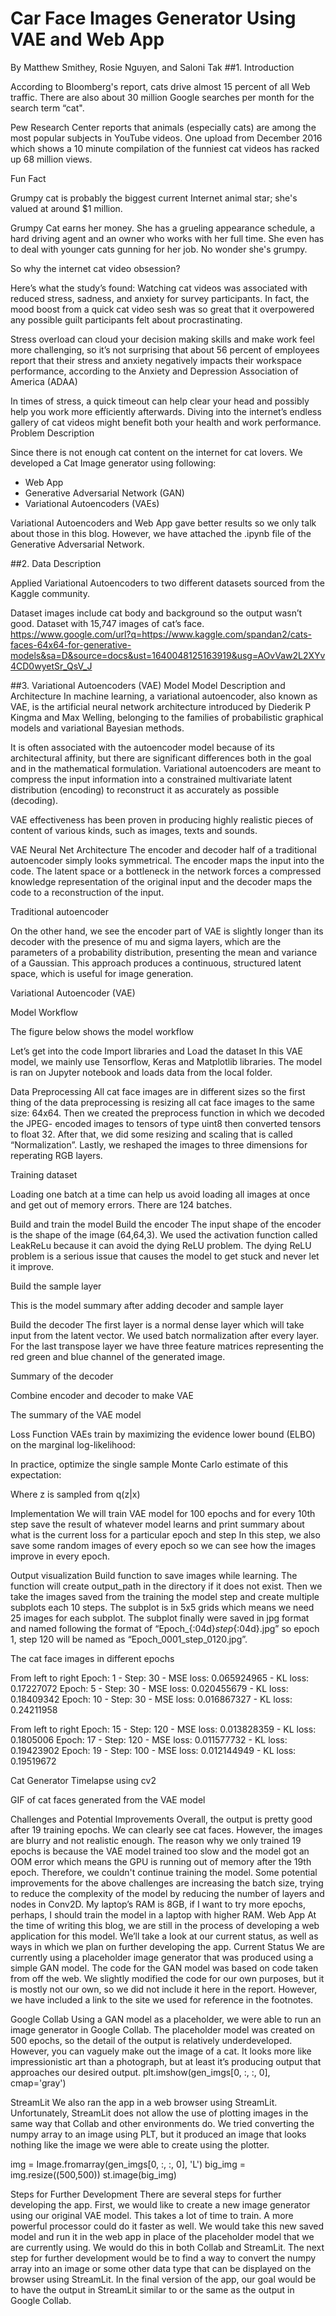 # Car Face Images Generator Using VAE and Web App 

By Matthew Smithey, Rosie Nguyen, and Saloni Tak
##1. Introduction

According to Bloomberg's report, cats drive almost 15 percent of all Web traffic. There are also about 30 million Google searches per month for the search term “cat".

Pew Research Center reports that animals (especially cats) are among the most popular subjects in YouTube videos. One upload from December 2016 which shows a 10 minute compilation of the funniest cat videos has racked up 68 million views.

Fun Fact 

Grumpy cat is probably the biggest current Internet animal star; she's valued at around $1 million.

​​Grumpy Cat earns her money. She has a grueling appearance schedule, a hard driving agent and an owner who works with her full time. She even has to deal with younger cats gunning for her job. No wonder she's grumpy.

So why the internet cat video obsession?

Here’s what the study’s found: Watching cat videos was associated with reduced stress, sadness, and anxiety for survey participants. In fact, the mood boost from a quick cat video sesh was so great that it overpowered any possible guilt participants felt about procrastinating. 

Stress overload can cloud your decision making skills and make work feel more challenging, so it’s not surprising that about 56 percent of employees report that their stress and anxiety negatively impacts their workspace performance, according to the Anxiety and Depression Association of America (ADAA)

In times of stress, a quick timeout can help clear your head and possibly help you work more efficiently afterwards. Diving into the internet’s endless gallery of cat videos might benefit both your health and work performance.
Problem Description

Since there is not enough cat content on the internet for cat lovers. We developed a Cat Image generator using following:
- Web App
- Generative Adversarial Network (GAN) 
- Variational Autoencoders (VAEs) 

Variational Autoencoders and Web App gave better results so we only talk about those in this blog. However, we have attached the .ipynb file of the Generative Adversarial Network. 

##2. Data Description

Applied Variational Autoencoders to two different datasets sourced from the Kaggle community.

Dataset images include cat body and background so the output wasn’t good.
Dataset with 15,747 images of cat’s face.
https://www.google.com/url?q=https://www.kaggle.com/spandan2/cats-faces-64x64-for-generative-models&sa=D&source=docs&ust=1640048125163919&usg=AOvVaw2L2XYv4CD0wyetSr_QsV_J

##3. Variational Autoencoders (VAE) Model
Model Description and Architecture
In machine learning, a variational autoencoder, also known as VAE, is the artificial neural network architecture introduced by Diederik P Kingma and Max Welling, belonging to the families of probabilistic graphical models and variational Bayesian methods.

It is often associated with the autoencoder model because of its architectural affinity, but there are significant differences both in the goal and in the mathematical formulation. Variational autoencoders are meant to compress the input information into a constrained multivariate latent distribution (encoding) to reconstruct it as accurately as possible (decoding). 

VAE effectiveness has been proven in producing highly realistic pieces of content of various kinds, such as images, texts and sounds.

VAE Neural Net Architecture
The encoder and decoder half of a traditional autoencoder simply looks symmetrical. The encoder maps the input into the code. The latent space or a bottleneck in the network forces a compressed knowledge representation of the original input and the decoder maps the code to a reconstruction of the input. 


Traditional autoencoder


On the other hand, we see the encoder part of VAE is slightly longer than its decoder with the presence of mu and sigma layers, which are the parameters of a probability distribution, presenting the mean and variance of a Gaussian. This approach produces a continuous, structured latent space, which is useful for image generation.



Variational Autoencoder (VAE)

Model Workflow

The figure below shows the model workflow





Let’s get into the code
Import libraries and Load the dataset
In this VAE model, we mainly use Tensorflow, Keras and Matplotlib libraries. The model is ran on Jupyter notebook and loads data from the local folder. 

Data Preprocessing
All cat face images are in different sizes so the first thing of the data preprocessing is resizing all cat face images to the same size: 64x64. Then we created the preprocess function in which we decoded the JPEG- encoded images to tensors of type uint8 then converted tensors to float 32. After that, we did some resizing and scaling that is called “Normalization”. Lastly, we reshaped the images to three dimensions for reperating RGB layers.










Training dataset


Loading one batch at a time can help us avoid loading all images at once and get out of memory errors. There are 124 batches.

Build and train the model
Build the encoder
The input shape of the encoder is the shape of the image (64,64,3). We used the activation function called LeakReLu because it can avoid the dying ReLU problem.
The dying ReLU problem is a serious issue that causes the model to get stuck and never let it improve. 









Build the sample layer


This is the model summary after adding decoder and sample layer


Build the decoder
The first layer is a normal dense layer which will take input from the latent vector. We used batch normalization after every layer. For the last transpose layer we have three feature matrices representing the red green and blue channel of the generated image.




Summary of the decoder


Combine encoder and decoder to make VAE


The summary of the VAE model



Loss Function
VAEs train by maximizing the evidence lower bound (ELBO) on the marginal log-likelihood:

In practice, optimize the single sample Monte Carlo estimate of this expectation:

Where z  is sampled from q(z|x)





Implementation
We will train VAE model for 100 epochs and for every 10th step save the result of whatever model learns and print summary about what is the current loss for a particular epoch and step
In this step, we also save some random images of every epoch so we can see how the images improve in every epoch.



   Output visualization
Build function to save images while learning. The function will create output_path in the directory if it does not exist. Then we take the images saved from the training the model step and create multiple subplots each 10 steps. The subplot is in 5x5 grids which means we need 25 images for each subplot. The subplot finally were saved in jpg format and named following the format of “Epoch_{:04d}_step_{:04d}.jpg” so epoch 1, step 120 will be named as “Epoch_0001_step_0120.jpg”.

The cat face images in different epochs

        
From left to right
Epoch: 1 - Step: 30 - MSE loss: 0.065924965 - KL loss: 0.17227072
Epoch: 5 - Step: 30 - MSE loss: 0.020455679 - KL loss: 0.18409342
Epoch: 10 - Step: 30 - MSE loss: 0.016867327 - KL loss: 0.24211958

       

From left to right
Epoch: 15 - Step: 120 - MSE loss: 0.013828359 - KL loss: 0.1805006
Epoch: 17 - Step: 120 - MSE loss: 0.011577732 - KL loss: 0.19423902
Epoch: 19 - Step: 100 - MSE loss: 0.012144949 - KL loss: 0.19519672

Cat Generator Timelapse using cv2


GIF of cat faces generated from the VAE model


Challenges and Potential Improvements
Overall, the output is pretty good after 19 training epochs. We can clearly see cat faces. However, the images are blurry and not realistic enough. The reason why we only trained 19 epochs is because the VAE model trained too slow and the model got an OOM error which means the GPU is running out of memory after the 19th epoch. Therefore, we couldn't continue training the model. 
Some potential improvements for the above challenges are increasing the batch size, trying to reduce the complexity of the model by reducing the number of layers and nodes in Conv2D. My laptop’s RAM is 8GB, if I want to try more epochs, perhaps, I should train the model in a laptop with higher RAM.
Web App
At the time of writing this blog, we are still in the process of developing a web application for this model. We’ll take a look at our current status, as well as ways in which we plan on further developing the app. 
Current Status 
We are currently using a placeholder image generator that was produced using a simple GAN model. The code for the GAN model was based on code taken from off the web. We slightly modified the code for our own purposes, but it is mostly not our own, so we did not include it here in the report. However, we have included a link to the site we used for reference in the footnotes. 

Google Collab 
Using a GAN model as a placeholder, we were able to run an image generator in Google Collab. The placeholder model was created on 500 epochs, so the detail of the output is relatively underdeveloped. However, you can vaguely make out the image of a cat. It looks more like impressionistic art than a photograph, but at least it’s producing output that approaches our desired output. 
plt.imshow(gen_imgs[0, :, :, 0], cmap='gray') 


StreamLit
We also ran the app in a web browser using StreamLit. Unfortunately, StreamLit does not allow the use of plotting images in the same way that Collab and other environments do. We tried converting the numpy array to an image using PLT, but it produced an image that looks nothing like the image we were able to create using the plotter. 

img = Image.fromarray(gen_imgs[0, :, :, 0], 'L')
big_img = img.resize((500,500))
st.image(big_img)


Steps for Further Development 
There are several steps for further developing the app. First, we would like to create a new image generator using our original VAE model. This takes a lot of time to train. A more powerful processor could do it faster as well. We would take this new saved model and run it in the web app in place of the placeholder model that we are currently using. We would do this in both Collab and StreamLit. 
The next step for further development would be to find a way to convert the numpy array into an image or some other data type that can be displayed on the browser using StreamLit. In the final version of the app, our goal would be to have the output in StreamLit similar to or the same as the output in Google Collab. 

